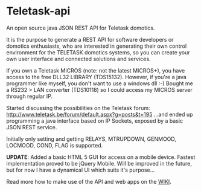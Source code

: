 # Teletask-api

An open source java JSON REST API for Teletask domotics.

It is the purpose to generate a REST API for software developers or domotics enthusiasts, who are interested in generating their own control environment for the TELETASK domotics systems, so you can create your own user interface and connected solutions and services.

If you own a Teletask MICROS (note: not the latest MICROS+), you have access to the free DLL32 LIBRARY (TDS15132).  However, if you're a java programmer like myself, you don't want to use a windows dll :-)
Bought me a RS232 > LAN converter (TDS10118) so I could access my MICROS server through regular IP.

Started discussing the possibilities on the Teletask forum: http://www.teletask.be/forum/default.aspx?g=posts&t=195
...and ended up programming a java interface based on IP Sockets, exposed by a basic JSON REST service.

Initially only setting and getting RELAYS, MTRUPDOWN, GENMOOD, LOCMOOD, COND, FLAG is supported.

**UPDATE**: Added a basic HTML 5 GUI for access on a mobile device.  Fastest implementation proved to be jQuery Mobile.   Will be improved in the future, but for now I have a dynamical UI which suits it's purpose...

Read more how to make use of the API and web apps on the [WIKI](https://github.com/xhibit/Teletask-api/wiki).




